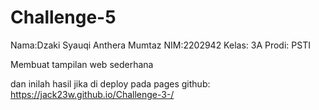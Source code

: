 # Challenge-5 
Nama:Dzaki Syauqi Anthera Mumtaz
NIM:2202942
Kelas: 3A 
Prodi: PSTI

Membuat tampilan web sederhana

dan inilah hasil jika di deploy pada pages github: https://jack23w.github.io/Challenge-3-/
